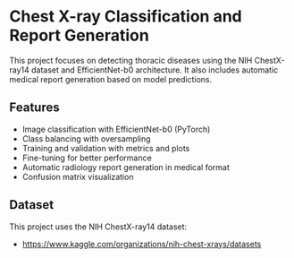 # Chest X-ray Classification and Report Generation

This project focuses on detecting thoracic diseases using the NIH ChestX-ray14 dataset and EfficientNet-b0 architecture. It also includes automatic medical report generation based on model predictions.

## Features

- Image classification with EfficientNet-b0 (PyTorch)
- Class balancing with oversampling
- Training and validation with metrics and plots
- Fine-tuning for better performance
- Automatic radiology report generation in medical format
- Confusion matrix visualization

## Dataset
This project uses the NIH ChestX-ray14 dataset:
- https://www.kaggle.com/organizations/nih-chest-xrays/datasets
